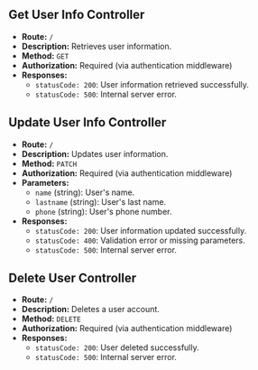## Get User Info Controller

- **Route:** `/`
- **Description:** Retrieves user information.
- **Method:** `GET`
- **Authorization:** Required (via authentication middleware)
- **Responses:**
  - `statusCode: 200`: User information retrieved successfully.
  - `statusCode: 500`: Internal server error.

## Update User Info Controller

- **Route:** `/`
- **Description:** Updates user information.
- **Method:** `PATCH`
- **Authorization:** Required (via authentication middleware)
- **Parameters:**
  - `name` (string): User's name.
  - `lastname` (string): User's last name.
  - `phone` (string): User's phone number.
- **Responses:**
  - `statusCode: 200`: User information updated successfully.
  - `statusCode: 400`: Validation error or missing parameters.
  - `statusCode: 500`: Internal server error.

## Delete User Controller

- **Route:** `/`
- **Description:** Deletes a user account.
- **Method:** `DELETE`
- **Authorization:** Required (via authentication middleware)
- **Responses:**
  - `statusCode: 200`: User deleted successfully.
  - `statusCode: 500`: Internal server error.
